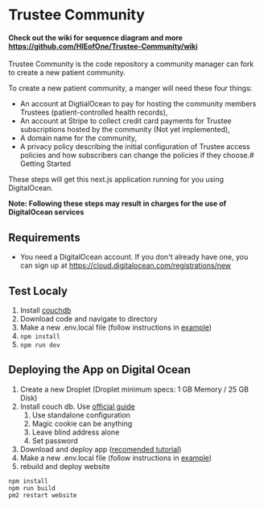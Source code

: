 # Trustee Community

#### Check out the wiki for sequence diagram and more https://github.com/HIEofOne/Trustee-Community/wiki 

Trustee Community is the code repository a community manager can fork to create a new patient community.

To create a new patient community, a manger will need these four things:
- An account at DigtialOcean to pay for hosting the community members Trustees (patient-controlled health records),
- An account at Stripe to collect credit card payments for Trustee subscriptions hosted by the community (Not yet implemented),
- A domain name for the community,
- A privacy policy describing the initial configuration of Trustee access policies and how subscribers can change the policies if they choose.# Getting Started

These steps will get this next.js application running for you using DigitalOcean.

**Note: Following these steps may result in charges for the use of DigitalOcean services**

## Requirements

* You need a DigitalOcean account. If you don't already have one, you can sign up at https://cloud.digitalocean.com/registrations/new

## Test Localy
1. Install [couchdb]([url](https://couchdb.apache.org/))
2. Download code and navigate to directory
3. Make a new .env.local file (follow instructions in [example](env_setup.md))
4. `npm install`
5. `npm run dev`

    
## Deploying the App on Digital Ocean

1. Create a new Droplet (Droplet minimum specs: 1 GB Memory / 25 GB Disk)
2. Install couch db. Use [official guide]([url](https://docs.couchdb.org/en/3.2.2-docs/install/unix.html))
    1. Use standalone configuration
    2. Magic cookie can be anything
    3. Leave blind address alone
    4. Set password
3. Download and deploy app ([recomended tutorial]([url](https://www.coderrocketfuel.com/article/how-to-deploy-a-next-js-website-to-a-digital-ocean-server#create-and-configure-a-digitalocean-server)))
4. Make a new .env.local file (follow instructions in [example](env_setup.md))
5. rebuild and deploy website
```
npm install
npm run build
pm2 restart website
```
